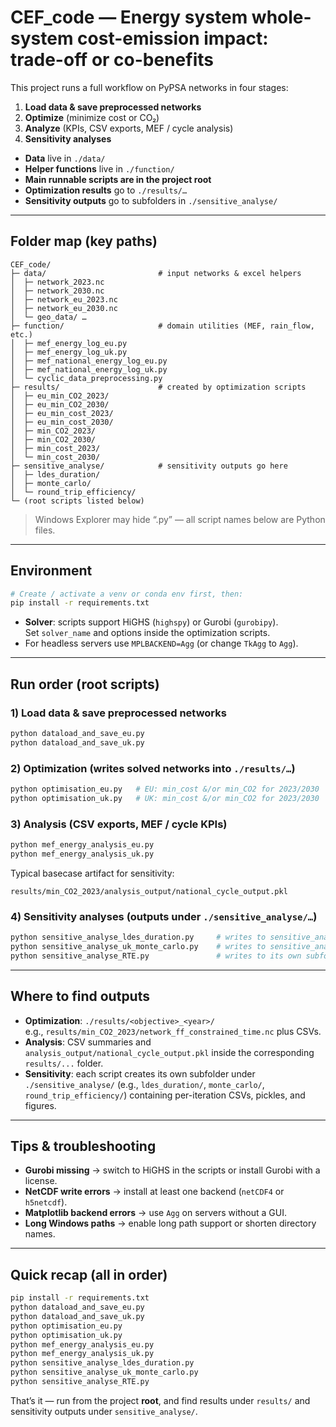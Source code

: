 # CEF_code — Energy system whole-system cost-emission impact: trade-off or co-benefits

This project runs a full workflow on PyPSA networks in four stages:

1) **Load data & save preprocessed networks**  
2) **Optimize** (minimize cost or CO₂)  
3) **Analyze** (KPIs, CSV exports, MEF / cycle analysis)  
4) **Sensitivity analyses**

- **Data** live in `./data/`  
- **Helper functions** live in `./function/`  
- **Main runnable scripts are in the project root**  
- **Optimization results** go to `./results/…`  
- **Sensitivity outputs** go to subfolders in `./sensitive_analyse/`

---

## Folder map (key paths)

```
CEF_code/
├─ data/                         # input networks & excel helpers
│  ├─ network_2023.nc
│  ├─ network_2030.nc
│  ├─ network_eu_2023.nc
│  ├─ network_eu_2030.nc
│  └─ geo_data/ …
├─ function/                     # domain utilities (MEF, rain_flow, etc.)
│  ├─ mef_energy_log_eu.py
│  ├─ mef_energy_log_uk.py
│  ├─ mef_national_energy_log_eu.py
│  ├─ mef_national_energy_log_uk.py
│  └─ cyclic_data_preprocessing.py
├─ results/                      # created by optimization scripts
│  ├─ eu_min_CO2_2023/
│  ├─ eu_min_CO2_2030/
│  ├─ eu_min_cost_2023/
│  ├─ eu_min_cost_2030/
│  ├─ min_CO2_2023/
│  ├─ min_CO2_2030/
│  ├─ min_cost_2023/
│  └─ min_cost_2030/
├─ sensitive_analyse/            # sensitivity outputs go here
│  ├─ ldes_duration/
│  ├─ monte_carlo/
│  └─ round_trip_efficiency/
└─ (root scripts listed below)
```

> Windows Explorer may hide “.py” — all script names below are Python files.

---

## Environment

```bash
# Create / activate a venv or conda env first, then:
pip install -r requirements.txt
```

- **Solver**: scripts support HiGHS (`highspy`) or Gurobi (`gurobipy`).  
  Set `solver_name` and options inside the optimization scripts.
- For headless servers use `MPLBACKEND=Agg` (or change `TkAgg` to `Agg`).

---

## Run order (root scripts)

### 1) Load data & save preprocessed networks
```bash
python dataload_and_save_eu.py
python dataload_and_save_uk.py
```

### 2) Optimization (writes solved networks into `./results/…`)
```bash
python optimisation_eu.py   # EU: min_cost &/or min_CO2 for 2023/2030
python optimisation_uk.py   # UK: min_cost &/or min_CO2 for 2023/2030
```

### 3) Analysis (CSV exports, MEF / cycle KPIs)
```bash
python mef_energy_analysis_eu.py
python mef_energy_analysis_uk.py
```
Typical basecase artifact for sensitivity:
```
results/min_CO2_2023/analysis_output/national_cycle_output.pkl
```

### 4) Sensitivity analyses (outputs under `./sensitive_analyse/…`)
```bash
python sensitive_analyse_ldes_duration.py     # writes to sensitive_analyse/ldes_duration/
python sensitive_analyse_uk_monte_carlo.py    # writes to sensitive_analyse/monte_carlo/
python sensitive_analyse_RTE.py               # writes to its own subfolder
```

---

## Where to find outputs

- **Optimization**: `./results/<objective>_<year>/`  
  e.g., `results/min_CO2_2023/network_ff_constrained_time.nc` plus CSVs.
- **Analysis**: CSV summaries and `analysis_output/national_cycle_output.pkl`
  inside the corresponding `results/...` folder.
- **Sensitivity**: each script creates its own subfolder under
  `./sensitive_analyse/` (e.g., `ldes_duration/`, `monte_carlo/`, `round_trip_efficiency/`)
  containing per-iteration CSVs, pickles, and figures.

---

## Tips & troubleshooting

- **Gurobi missing** → switch to HiGHS in the scripts or install Gurobi with a license.  
- **NetCDF write errors** → install at least one backend (`netCDF4` or `h5netcdf`).  
- **Matplotlib backend errors** → use `Agg` on servers without a GUI.  
- **Long Windows paths** → enable long path support or shorten directory names.

---

## Quick recap (all in order)

```bash
pip install -r requirements.txt
python dataload_and_save_eu.py
python dataload_and_save_uk.py
python optimisation_eu.py
python optimisation_uk.py
python mef_energy_analysis_eu.py
python mef_energy_analysis_uk.py
python sensitive_analyse_ldes_duration.py
python sensitive_analyse_uk_monte_carlo.py
python sensitive_analyse_RTE.py
```

That’s it — run from the project **root**, and find results under `results/` and sensitivity outputs under `sensitive_analyse/`.
